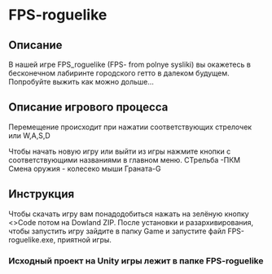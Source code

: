 # FPS-roguelike
## Описание ##
В нашей игре FPS_roguelike (FPS- from polnye sysliki) вы окажетесь в бесконечном лабиринте
городского гетто в далеком будущем. Попробуйте выжить как можно дольше...


## Описание игрового процесса ##
Перемещение происходит при нажатии соответствующих стрелочек или W,A,S,D

Чтобы начать новую игру или выйти из игры нажмите кнопки с соответствующими названиями в главном меню.
СТрельба -ПКМ
Смена оружия - колесеко мыши
Граната-G


## Инструкция ##
Чтобы скачать игру вам понадодобиться нажать на зелёную кнопку <>Code потом на Dowland ZIP.
После установки и разархивирования, чтобы запустить игру зайдите в папку Game и запустите файл FPS-roguelike.exe, приятной игры.

### Исходный проект на Unity игры лежит в папке FPS-roguelike ###
